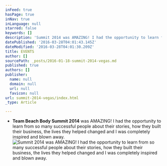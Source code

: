 ```yaml
---
inFeed: true
hasPage: true
inNav: true
inLanguage: null
starred: false
keywords: []
description: 'Summit 2014 was AMAZING! I had the opportunity to learn from so many successful people about their stories, how they built their business, the lives they helped changed and I was completely inspired and blown away.'
datePublished: '2016-03-28T04:01:43.145Z'
dateModified: '2016-03-28T04:01:30.209Z'
title: EVENTS
author: []
sourcePath: _posts/2016-01-18-summit-2014-vegas.md
published: true
authors: []
publisher:
  name: null
  domain: null
  url: null
  favicon: null
url: summit-2014-vegas/index.html
_type: Article

---
```

* **Team Beach Body Summit 2014** was AMAZING! I had the opportunity to learn from so many successful people about their stories, how they built their business, the lives they helped changed and I was completely inspired and blown away.
![Summit 2014 was AMAZING! I had the opportunity to learn from so many successful people about their stories, how they built their business, the lives they helped changed and I was completely inspired and blown away.](https://s3-us-west-2.amazonaws.com/the-grid-img/p/4bdae93f5cf6a99d8c93a0eddc815b00bbef47e3.jpg)